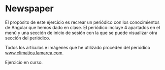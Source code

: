 # Newspaper

El propósito de este ejercicio es recrear un periódico con los conocimientos de Angular que hemos dado en clase. El periódico incluye 4 apartados en el menú y una sección de inicio de sesión con la que se puede visualizar otra sección del periódico.

Todos los artículos e imágenes que he utilizado proceden del periódico www.climatica.lamarea.com.

Ejercicio en curso.
